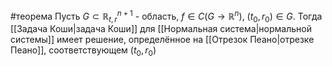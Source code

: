 #теорема 
Пусть $G \subset \mathbb{R}^{n + 1}_{t, r}$ - область, $f \in C(G \to \mathbb{R}^n)$, $(t_0, r_0) \in G$. Тогда [[Задача Коши|задача Коши]] для [[Нормальная система|нормальной системы]] имеет решение, определённое на [[Отрезок Пеано|отрезке Пеано]], соответствующем $(t_0, r_0)$
